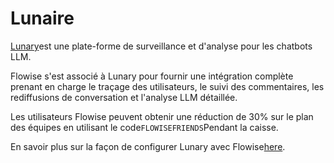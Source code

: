 # Lunaire

[Lunary](https://lunary.ai/)est une plate-forme de surveillance et d'analyse pour les chatbots LLM.

Flowise s'est associé à Lunary pour fournir une intégration complète prenant en charge le traçage des utilisateurs, le suivi des commentaires, les rediffusions de conversation et l'analyse LLM détaillée.

Les utilisateurs Flowise peuvent obtenir une réduction de 30% sur le plan des équipes en utilisant le code`FLOWISEFRIENDS`Pendant la caisse.

En savoir plus sur la façon de configurer Lunary avec Flowise[here](https://lunary.ai/docs/integrations/flowise).
